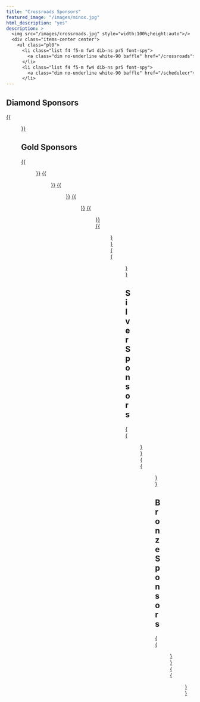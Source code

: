 ```yaml
---
title: "Crossroads Sponsors"
featured_image: "/images/minox.jpg"
html_description: "yes"
description: >
  <img src="/images/crossroads.jpg" style="width:100%;height:auto">/>
  <div class="items-center center">
    <ul class="pl0">
      <li class="list f4 f5-m fw4 dib-ns pr5 font-spy">
        <a class="dim no-underline white-90 baffle" href="/crossroads">Tickets</a>
      </li>
      <li class="list f4 f5-m fw4 dib-ns pr5 font-spy">
        <a class="dim no-underline white-90 baffle" href="/schedulecr">Schedule</a>
      </li>
---
```


<!-- ## Diamond Sponsors -->

## Diamond Sponsors

[{{<figure src="/images/sponsors/optiv.jpg" class="center w-50-ns">}}][opt]

## Gold Sponsors

[{{<figure src="/images/sponsors/sentinelone.png" class="center w-50-ns">}}][s1]
[{{<figure src="/images/sponsors/mie.png" class="center w-50-ns">}}][mie]
[{{<figure src="/images/sponsors/ori.png" class="center w-50-ns">}}][ori]
[{{<figure src="/images/sponsors/cadre.png" class="center w-50-ns">}}][cad]
[{{<figure src="/images/sponsors/symantec.jpg" class="center w-50-ns">}}][sym]
[{{<figure src="/images/sponsors/datrium.png" class="center w-50-ns">}}][dat]
[{{<figure src="/images/sponsors/zscaler.png" class="center w-50-ns">}}][zca]

## Silver Sponsors

[{{<figure src="/images/sponsors/authentic8.jpg" class="center w-50-ns">}}][aut]
[{{<figure src="/images/sponsors/veracode.png" class="center w-50-ns">}}][ver]

## Bronze Sponsors

[{{<figure src="/images/sponsors/qualys.png" class="center w-50-ns">}}][qua]
[{{<figure src="/images/sponsors/cacr.png" class="center w-50-ns">}}][cacr]

[ori]: http://www.ori.net/
[mie]: https://www.midwest-ix.com/
[s1]: https://www.sentinelone.com/
[cad]: https://www.cadre.net/
[sym]: https://www.symantec.com/
[aut]: https://info.authentic8.com/
[qua]: https://www.qualys.com/
[dat]: https://www.datrium.com/
[opt]: https://www.optiv.com/
[ver]: https://www.veracode.com
[cacr]: https://cacr.iu.edu/
[zca]: https://www.zscaler.com/

